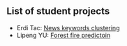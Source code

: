 ## List of student projects

* Erdi Tac: [News keywords clustering](https://github.com/erditacPHBS/2016.M3.TQF-ML.Keyword.Clustering)
* Lipeng YU: [Forest fire predictoin](https://github.com/yulipeng0508/2016.M3.TQF-ML.ForestFiresPrediction)
